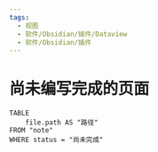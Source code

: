 ```yaml
---
tags:
  - 视图
  - 软件/Obsidian/插件/Dataview
  - 软件/Obsidian/插件
---
```

# 尚未编写完成的页面

```dataview
TABLE
	file.path AS "路径"
FROM "note"
WHERE status = "尚未完成"
```